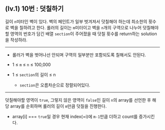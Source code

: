 ## (lv.1) 10번 : 덧칠하기
길이 `n`미터인 벽이 있다. 벽의 페인트가 일부 벗겨져서 덧칠해야 하는데 최소한의 횟수로 벽을 칠하려고 한다. 롤러의 길이는 `m`미터이고 벽을 `n`개의 구역으로 나누어 덧칠해야할 영역의 번호가 담긴 배열 `section`이 주어졌을 때 덧칠 횟수를 return하는 solution을 작성하라.
***

* 롤러가 벽을 벗어나선 안되며 구역의 일부분만 포함되도록 칠해서도 안된다.

* 1 ≤ `m` ≤ `n` ≤ 100,000

* 1 ≤ `section`의 길이 ≤ n
    * `section`은 오름차순으로 정렬되어있다.

***

덧칠해야할 영역이 `true`, 그렇지 않은 영역이 `false`인 길이 `n`의 array를 선언한 후 해당 array를 순회하며 롤러의 길이 `m`만큼 덧칠을 진행한다.

* array[i] === `true`일 경우 현재 index(=i)에 `m-1`만큼 더하고 count를 증가시킨다.